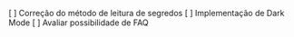 [ ] Correção do  método de leitura de segredos
[ ] Implementação de Dark Mode
[ ] Avaliar possibilidade de FAQ